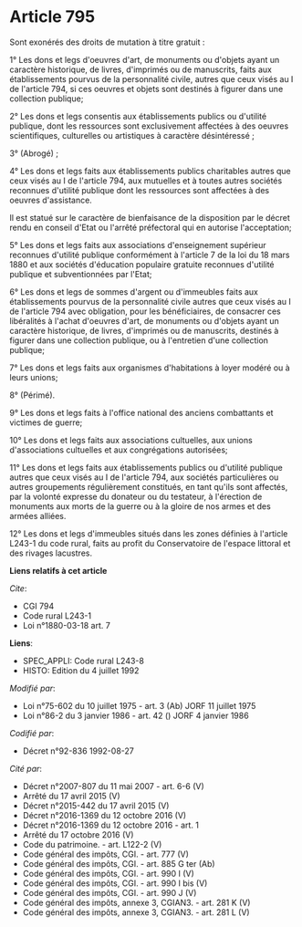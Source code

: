 # Article 795

Sont exonérés des droits de mutation à titre gratuit :

1° Les dons et legs d'oeuvres d'art, de monuments ou d'objets ayant un caractère historique, de livres, d'imprimés ou de
manuscrits, faits aux établissements pourvus de la personnalité civile, autres que ceux visés au I de l'article 794, si ces
oeuvres et objets sont destinés à figurer dans une collection publique;

2° Les dons et legs consentis aux établissements publics ou d'utilité publique, dont les ressources sont exclusivement
affectées à des oeuvres scientifiques, culturelles ou artistiques à caractère désintéressé ;

3° (Abrogé) ;

4° Les dons et legs faits aux établissements publics charitables autres que ceux visés au I de l'article 794, aux mutuelles
et à toutes autres sociétés reconnues d'utilité publique dont les ressources sont affectées à des oeuvres d'assistance.

Il est statué sur le caractère de bienfaisance de la disposition par le décret rendu en conseil d'Etat ou l'arrêté
préfectoral qui en autorise l'acceptation;

5° Les dons et legs faits aux associations d'enseignement supérieur reconnues d'utilité publique conformément à l'article 7
de la loi du 18 mars 1880 et aux sociétés d'éducation populaire gratuite reconnues d'utilité publique et subventionnées par
l'Etat;

6° Les dons et legs de sommes d'argent ou d'immeubles faits aux établissements pourvus de la personnalité civile autres que
ceux visés au I de l'article 794 avec obligation, pour les bénéficiaires, de consacrer ces libéralités à l'achat d'oeuvres
d'art, de monuments ou d'objets ayant un caractère historique, de livres, d'imprimés ou de manuscrits, destinés à figurer
dans une collection publique, ou à l'entretien d'une collection publique;

7° Les dons et legs faits aux organismes d'habitations à loyer modéré ou à leurs unions;

8° (Périmé).

9° Les dons et legs faits à l'office national des anciens combattants et victimes de guerre;

10° Les dons et legs faits aux associations cultuelles, aux unions d'associations cultuelles et aux congrégations autorisées;

11° Les dons et legs faits aux établissements publics ou d'utilité publique autres que ceux visés au I de l'article 794, aux
sociétés particulières ou autres groupements régulièrement constitués, en tant qu'ils sont affectés, par la volonté expresse
du donateur ou du testateur, à l'érection de monuments aux morts de la guerre ou à la gloire de nos armes et des armées
alliées.

12° Les dons et legs d'immeubles situés dans les zones définies à l'article L243-1 du code rural, faits au profit du
Conservatoire de l'espace littoral et des rivages lacustres.

**Liens relatifs à cet article**

_Cite_:

  - CGI 794
  - Code rural L243-1
  - Loi n°1880-03-18 art. 7

**Liens**:

  - SPEC_APPLI: Code rural L243-8
  - HISTO: Edition du 4 juillet 1992

_Modifié par_:

  - Loi n°75-602 du 10 juillet 1975 - art. 3 (Ab) JORF 11 juillet 1975
  - Loi n°86-2 du 3 janvier 1986 - art. 42 () JORF 4 janvier 1986

_Codifié par_:

  - Décret n°92-836 1992-08-27

_Cité par_:

  - Décret n°2007-807 du 11 mai 2007 - art. 6-6 (V)
  - Arrêté du 17 avril 2015 (V)
  - Décret n°2015-442 du 17 avril 2015 (V)
  - Décret n°2016-1369 du 12 octobre 2016 (V)
  - Décret n°2016-1369 du 12 octobre 2016 - art. 1
  - Arrêté du 17 octobre 2016 (V)
  - Code du patrimoine. - art. L122-2 (V)
  - Code général des impôts, CGI. - art. 777 (V)
  - Code général des impôts, CGI. - art. 885 G ter (Ab)
  - Code général des impôts, CGI. - art. 990 I (V)
  - Code général des impôts, CGI. - art. 990 I bis (V)
  - Code général des impôts, CGI. - art. 990 J (V)
  - Code général des impôts, annexe 3, CGIAN3. - art. 281 K (V)
  - Code général des impôts, annexe 3, CGIAN3. - art. 281 L (V)
